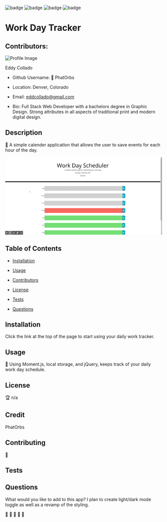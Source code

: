 
  

  ![badge](https://img.shields.io/github/languages/count/PhatOrbs/WorkDayTracker)
  ![badge](https://img.shields.io/github/languages/top/PhatOrbs/WorkDayTracker)
  ![badge](https://img.shields.io/badge/Generated%20By%3A-README.MD%20Generator-brightgreen)
  ![badge](https://img.shields.io/badge/build-passing-blueviolet)
  

  # Work Day Tracker

  ## Contributors:

  ![Profile Image](https://avatars3.githubusercontent.com/u/55727894?v=4)

  Eddy Collado

  * Github Username: :pizza: PhatOrbs

  * Location: Denver, Colorado

  * Email: eddcollado@gmail.com 

  * Bio: Full Stack Web Developer with a bachelors degree in Graphic Design. Strong attributes in all aspects of traditional print and modern digital design.

  ## Description 

  :cake: A simple calender application that allows the user to save events for each hour of the day.

  ![Readme Demo](workDayScheduler.gif)

  ## Table of Contents 

  * [Installation](#installation) 

  * [Usage](#usage) 

  * [Contributors](#contributors) 

  * [License](#license) 

  * [Tests](#tests) 

  * [Questions](#questions) 

  ## Installation 

  Click the link at the top of the page to start using your daily work tracker. 

  ## Usage 

  :bacon: Using Moment.js, local storage, and jQuery, keeps track of your daily work day schedule. 

  ## License 

  :trophy: n/a 

  ## Credit 

  PhatOrbs 

  ## Contributing 

  :scorpion:  

  ## Tests 

   

  ## Questions 

  What would you like to add to this app? I plan to create light/dark mode toggle as well as a revamp of the styling. 

  :key: :key: :key: :key: :key: 

